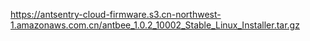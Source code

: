 https://antsentry-cloud-firmware.s3.cn-northwest-1.amazonaws.com.cn/antbee_1.0.2_10002_Stable_Linux_Installer.tar.gz
